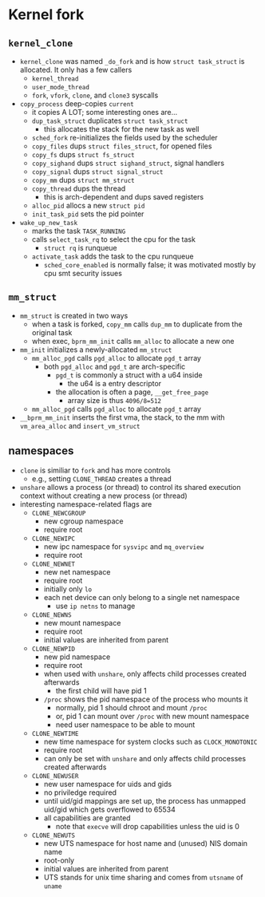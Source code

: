 Kernel fork
===========

## `kernel_clone`

- `kernel_clone` was named `_do_fork` and is how `struct task_struct` is
  allocated.  It only has a few callers
  - `kernel_thread`
  - `user_mode_thread`
  - `fork`, `vfork`, `clone`, and `clone3` syscalls
- `copy_process` deep-copies `current`
  - it copies A LOT; some interesting ones are...
  - `dup_task_struct` duplicates `struct task_struct`
    - this allocates the stack for the new task as well
  - `sched_fork` re-initializes the fields used by the scheduler
  - `copy_files` dups `struct files_struct`, for opened files
  - `copy_fs` dups `struct fs_struct`
  - `copy_sighand` dups `struct sighand_struct`, signal handlers
  - `copy_signal` dups `struct signal_struct`
  - `copy_mm` dups `struct mm_struct`
  - `copy_thread` dups the thread
    - this is arch-dependent and dups saved registers
  - `alloc_pid` allocs a new `struct pid`
  - `init_task_pid` sets the pid pointer
- `wake_up_new_task`
  - marks the task `TASK_RUNNING`
  - calls `select_task_rq` to select the cpu for the task
    - `struct rq` is runqueue
  - `activate_task` adds the task to the cpu runqueue
    - `sched_core_enabled` is normally false; it was motivated mostly by cpu
      smt security issues

## `mm_struct`

- `mm_struct` is created in two ways
  - when a task is forked, `copy_mm` calls `dup_mm` to duplicate from the
    original task
  - when exec, `bprm_mm_init` calls `mm_alloc` to allocate a new one
- `mm_init` initializes a newly-allocated `mm_struct`
  - `mm_alloc_pgd` calls `pgd_alloc` to allocate `pgd_t` array
    - both `pgd_alloc` and `pgd_t` are arch-specific
      - `pgd_t` is commonly a struct with a u64 inside
        - the u64 is a entry descriptor
      - the allocation is often a page, `__get_free_page`
        - array size is thus `4096/8=512`
  - `mm_alloc_pgd` calls `pgd_alloc` to allocate `pgd_t` array
- `__bprm_mm_init` inserts the first vma, the stack, to the mm with
  `vm_area_alloc` and `insert_vm_struct`

## namespaces

- `clone` is similiar to `fork` and has more controls
  - e.g., setting `CLONE_THREAD` creates a thread
- `unshare` allows a process (or thread) to control its shared execution
  context without creating a new process (or thread)
- interesting namespace-related flags are
  - `CLONE_NEWCGROUP`
    - new cgroup namespace
    - require root
  - `CLONE_NEWIPC`
    - new ipc namespace for `sysvipc` and `mq_overview`
    - require root
  - `CLONE_NEWNET`
    - new net namespace
    - require root
    - initially only `lo`
    - each net device can only belong to a single net namespace
      - use `ip netns` to manage
  - `CLONE_NEWNS`
    - new mount namespace
    - require root
    - initial values are inherited from parent
  - `CLONE_NEWPID`
    - new pid namespace
    - require root
    - when used with `unshare`, only affects child processes created
      afterwards
      - the first child will have pid 1
    - `/proc` shows the pid namespace of the process who mounts it
      - normally, pid 1 should chroot and mount `/proc`
      - or, pid 1 can mount over `/proc` with new mount namespace
      - need user namespace to be able to mount
  - `CLONE_NEWTIME`
    - new time namespace for system clocks such as `CLOCK_MONOTONIC`
    - require root
    - can only be set with `unshare` and only affects child processes created
      afterwards
  - `CLONE_NEWUSER`
    - new user namespace for uids and gids
    - no priviledge required
    - until uid/gid mappings are set up, the process has unmapped uid/gid
      which gets overflowed to 65534
    - all capabilities are granted
      - note that `execve` will drop capabilities unless the uid is 0
  - `CLONE_NEWUTS`
    - new UTS namespace for host name and (unused) NIS domain name
    - root-only
    - initial values are inherited from parent
    - UTS stands for unix time sharing and comes from `utsname` of `uname`
